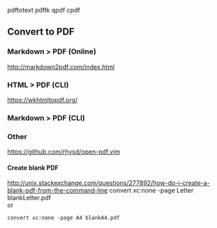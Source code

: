 pdftotext
pdftk
qpdf
cpdf

## Convert to PDF

### Markdown > PDF (Online)
http://markdown2pdf.com/index.html

### HTML > PDF (CLI)
https://wkhtmltopdf.org/

### Markdown > PDF (CLI)

### Other
https://github.com/rhysd/open-pdf.vim


#### Create blank PDF
http://unix.stackexchange.com/questions/277892/how-do-i-create-a-blank-pdf-from-the-command-line
    convert xc:none -page Letter blankLetter.pdf    
or

    convert xc:none -page A4 blankA4.pdf
    

